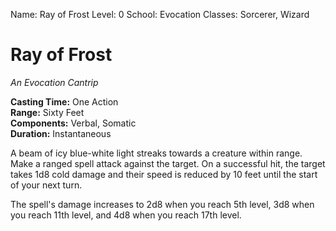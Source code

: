 Name: Ray of Frost
Level: 0
School: Evocation
Classes: Sorcerer, Wizard

# Ray of Frost
_An Evocation Cantrip_

**Casting Time:** One Action    
**Range:** Sixty Feet    
**Components:** Verbal, Somatic    
**Duration:** Instantaneous 

A beam of icy blue-white light streaks towards a creature within range. Make a ranged spell attack against the target. On a successful hit, the target takes 1d8 cold damage and their speed is reduced by 10 feet until the start of your next turn.

The spell's damage increases to 2d8 when you reach 5th level, 3d8 when you reach 11th level, and 4d8 when you reach 17th level. 
